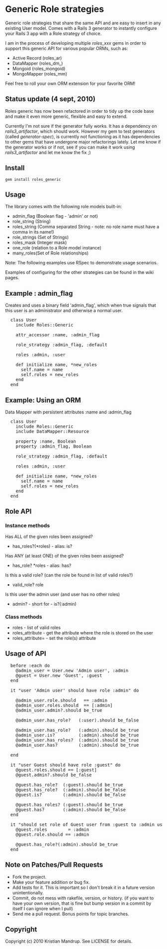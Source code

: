 # Generic Role strategies

Generic role strategies that share the same API and are easy to insert in any existing User model. 
Comes with a Rails 3 generator to instantly configure your Rails 3 app with a Role strategy of choice.

I am in the process of developing multiple *roles_xxx* gems in order to support this generic API for various popular ORMs, such as:

* Active Record (roles_ar)
* DataMapper (roles_dm_)
* Mongoid (roles_mongoid)
* MongoMapper (roles_mm)

Feel free to roll your own ORM extension for your favorite ORM!

## Status update (4 sept, 2010)

Roles generic has now been refactored in order to tidy up the code base and make it even more generic, flexible and easy to extend.

Currently I'm not sure if the generator fully works. It has a dependency on *rails3_artifactor*, which should work.
However my gem to test generators (called *generator-spec*), is currently not functioning as it has dependencies to other gems that have undergone major
refactorings lately. Let me know if the generator works or if not, see if you can make it work using *rails3_artifactor* and let me know the fix ;) 

## Install

<code>gem install roles_generic</code>

## Usage

The library comes with the following role models built-in:

* admin_flag (Boolean flag - 'admin' or not)
* role_string (String)
* roles_string (Comma separated String - note: no role name must have a comma in its name!)
* role_strings (Set of Strings)
* roles_mask (Integer mask)
* one_role (relation to a Role model instance)
* many_roles(Set of Role relationships)

Note: The following examples use RSpec to demonstrate usage scenarios.

Examples of configuring for the other strategies can be found in the wiki pages.

## Example : admin_flag

Creates and uses a binary field 'admin_flag', which when true signals that this user is an administrator and otherwise a normal user.

<pre>
  class User
    include Roles::Generic 

    attr_accessor :name, :admin_flag 

    role_strategy :admin_flag, :default

    roles :admin, :user

    def initialize name, *new_roles
      self.name = name
      self.roles = new_roles
    end 
  end
</pre>

## Example: Using an ORM

Data Mapper with persistent attributes :name and :admin_flag

<pre>
  class User
    include Roles::Generic 
    include DataMapper::Resource

    property :name, Boolean
    property :admin_flag, Boolean

    role_strategy :admin_flag, :default

    roles :admin, :user

    def initialize name, *new_roles
      self.name = name
      self.roles = new_roles
    end 
  end
</pre>

## Role API

### Instance methods

Has ALL of the given roles been assigned?
* has_roles?(*roles) - alias: is?

Has ANY (at least ONE) of the given roles been assigned?
* has_role? *roles - alias: has?

Is this a valid role? (can the role be found in list of valid roles?)
* valid_role? role

Is this user the admin user (and user has no other roles)
* admin? - short for - is?(:admin)

### Class methods

* roles - list of valid roles
* roles_attribute - get the attribute where the role is stored on the user
* roles_attribute= - set the role(s) attribute
       
## Usage of API

<pre>
  before :each do
    @admin_user = User.new 'Admin user', :admin
    @guest = User.new 'Guest', :guest
  end

  it "user 'Admin user' should have role :admin" do

    @admin_user.role.should   == :admin
    @admin_user.roles.should  == [:admin]      
    @admin_user.admin?.should be_true

    @admin_user.has_role?   (:user).should be_false

    @admin_user.has_role?   (:admin).should be_true
    @admin_user.is?         (:admin).should be_true
    @admin_user.has_roles?  (:admin).should be_true
    @admin_user.has?        (:admin).should be_true      

  end

  it "user Guest should have role :guest" do
    @guest.roles.should == [:guest]
    @guest.admin?.should be_false

    @guest.has_role?  (:guest).should be_true    
    @guest.has_role?  (:admin).should be_false
    @guest.is?        (:admin).should be_false

    @guest.has_roles? (:guest).should be_true
    @guest.has?       (:admin).should be_false
  end

  it "should set role of Guest user from :guest to :admin using roles=" do
    @guest.roles        = :admin      
    @guest.role.should == :admin           

    @guest.has_role?(:admin).should be_true      
  end
</pre>  

## Note on Patches/Pull Requests
 
* Fork the project.
* Make your feature addition or bug fix.
* Add tests for it. This is important so I don't break it in a
  future version unintentionally.
* Commit, do not mess with rakefile, version, or history.
  (if you want to have your own version, that is fine but bump version in a commit by itself I can ignore when I pull)
* Send me a pull request. Bonus points for topic branches.

## Copyright

Copyright (c) 2010 Kristian Mandrup. See LICENSE for details.
